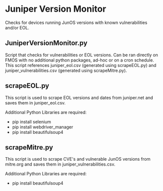 # Juniper Version Monitor
Checks for devices running JunOS versions with known vulnerabilities and/or EOL.


## JuniperVersionMonitor.py
Script that checks for vulnerabilities or EOL versions. Can be ran directly on FMOS with no additional python packages, ad-hoc or on a cron schedule. 
This script references juniper_eol.csv (generated using scrapeEOL.py) and juniper_vulnerabilities.csv (generated using scrapeMitre.py).


## scrapeEOL.py
This script is used to scrape EOL versions and dates from juniper.net and saves them in juniper_eol.csv.

Additional Python Libraries are required:
- pip install selenium
- pip install webdriver_manager
- pip install beautifulsoup4


## scrapeMitre.py
This script is used to scrape CVE's and vulnerable JunOS versions from mitre.org and saves them in juniper_vulnerabilities.csv.

Additional Python Libraries are required:
- pip install beautifulsoup4
